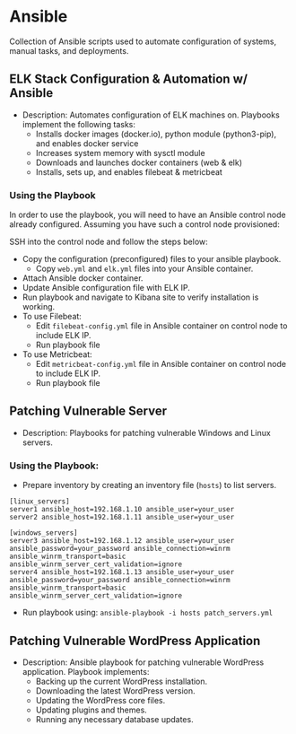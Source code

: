 # Ansible

Collection of Ansible scripts used to automate configuration of systems, manual tasks, and deployments.

## ELK Stack Configuration & Automation w/ Ansible
- Description: Automates configuration of ELK machines on. Playbooks implement the following tasks:
    * Installs docker images (docker.io), python module (python3-pip), and enables docker service
    * Increases system memory with sysctl module
    * Downloads and launches docker containers (web & elk)
    * Installs, sets up, and enables filebeat & metricbeat

### Using the Playbook
In order to use the playbook, you will need to have an Ansible control node already configured. Assuming you have such a control node provisioned:

SSH into the control node and follow the steps below:

- Copy the configuration (preconfigured) files to your ansible playbook.
    * Copy `web.yml` and `elk.yml` files into your Ansible container.
- Attach Ansible docker container.
- Update Ansible configuration file with ELK IP.
- Run playbook and navigate to Kibana site to verify installation is working.
- To use Filebeat:
    * Edit `filebeat-config.yml` file in Ansible container on control node to include ELK IP.
    * Run playbook file
- To use Metricbeat:
    * Edit `metricbeat-config.yml` file in Ansible container on control node to include ELK IP.
    * Run playbook file

## Patching Vulnerable Server
- Description: Playbooks for patching vulnerable Windows and Linux servers.
### Using the Playbook:
- Prepare inventory by creating an inventory file (`hosts`) to list servers.
```
[linux_servers]
server1 ansible_host=192.168.1.10 ansible_user=your_user
server2 ansible_host=192.168.1.11 ansible_user=your_user

[windows_servers]
server3 ansible_host=192.168.1.12 ansible_user=your_user ansible_password=your_password ansible_connection=winrm ansible_winrm_transport=basic ansible_winrm_server_cert_validation=ignore
server4 ansible_host=192.168.1.13 ansible_user=your_user ansible_password=your_password ansible_connection=winrm ansible_winrm_transport=basic ansible_winrm_server_cert_validation=ignore
```

- Run playbook using: `ansible-playbook -i hosts patch_servers.yml`

## Patching Vulnerable WordPress Application
- Description: Ansible playbook for patching vulnerable WordPress application. Playbook implements:
    * Backing up the current WordPress installation.
    * Downloading the latest WordPress version.
    * Updating the WordPress core files.
    * Updating plugins and themes.
    * Running any necessary database updates.




